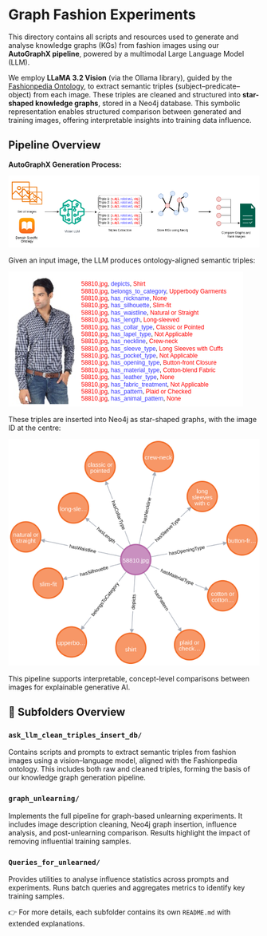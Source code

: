 # Graph Fashion Experiments

This directory contains all scripts and resources used to generate and analyse knowledge graphs (KGs) from fashion images using our **AutoGraphX pipeline**, powered by a multimodal Large Language Model (LLM).

We employ **LLaMA 3.2 Vision** (via the Ollama library), guided by the [Fashionpedia Ontology](https://fashionpedia.github.io/home/), to extract semantic triples (subject–predicate–object) from each image. These triples are cleaned and structured into **star-shaped knowledge graphs**, stored in a Neo4j database. This symbolic representation enables structured comparison between generated and training images, offering interpretable insights into training data influence.

## Pipeline Overview

**AutoGraphX Generation Process:**

![Auto-KG Generation Pipeline](kg_pipeline.png)

Given an input image, the LLM produces ontology-aligned semantic triples:

![Triples Example](example_image.png)

These triples are inserted into Neo4j as star-shaped graphs, with the image ID at the centre:

![Generated Graph](graph.png)

This pipeline supports interpretable, concept-level comparisons between images for explainable generative AI.

## 📁 Subfolders Overview

### `ask_llm_clean_triples_insert_db/`
Contains scripts and prompts to extract semantic triples from fashion images using a vision–language model, aligned with the Fashionpedia ontology. This includes both raw and cleaned triples, forming the basis of our knowledge graph generation pipeline.

### `graph_unlearning/`
Implements the full pipeline for graph-based unlearning experiments. It includes image description cleaning, Neo4j graph insertion, influence analysis, and post-unlearning comparison. Results highlight the impact of removing influential training samples.

### `Queries_for_unlearned/`
Provides utilities to analyse influence statistics across prompts and experiments. Runs batch queries and aggregates metrics to identify key training samples.

👉 For more details, each subfolder contains its own `README.md` with extended explanations.


